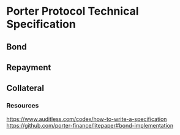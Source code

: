 # Porter Protocol Technical Specification 

## Bond

## Repayment

## Collateral

### Resources
https://www.auditless.com/codex/how-to-write-a-specification
https://github.com/porter-finance/litepaper#bond-implementation